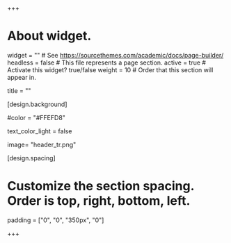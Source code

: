 +++
# About widget.
widget = ""  # See https://sourcethemes.com/academic/docs/page-builder/
headless = false  # This file represents a page section.
active = true  # Activate this widget? true/false
weight = 10  # Order that this section will appear in.

title = ""


[design.background]

#color = "#FFEFD8"

text_color_light = false

image= "header_tr.png"

[design.spacing]
# Customize the section spacing. Order is top, right, bottom, left.
padding = ["0", "0", "350px", "0"]

+++

